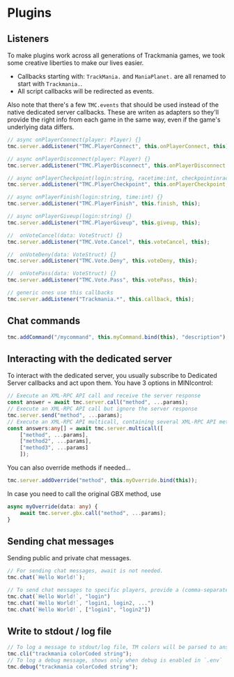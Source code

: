 # Plugins

## Listeners

To make plugins work across all generations of Trackmania games, we took some creative liberties to make our lives easier.
* Callbacks starting with: `TrackMania.` and  `ManiaPlanet.` are all renamed to start with `Trackmania.`. 
* All script callbacks will be redirected as events.

Also note that there's a few `TMC.events` that should be used instead of the native dedicated server callbacks.
These are writen as adapters so they'll provide the right info from each game in the same way,
even if the game's underlying data differs.

```ts
// async onPlayerConnect(player: Player) {}
tmc.server.addListener("TMC.PlayerConnect", this.onPlayerConnect, this)

// async onPlayerDisconnect(player: Player) {}
tmc.server.addListener("TMC.PlayerDisconnect", this.onPlayerDisconnect, this)

// async onPlayerCheckpoint(login:string, racetime:int, checkpointinrace:int) {}
tmc.server.addListener("TMC.PlayerCheckpoint", this.onPlayerCheckpoint, this);

// async onPlayerFinish(login:string, time:int) {}
tmc.server.addListener("TMC.PlayerFinish", this.finish, this);

// async onPlayerGiveup(login:string) {}
tmc.server.addListener("TMC.PlayerGiveup", this.giveup, this);

//  onVoteCancel(data: VoteStruct) {}
tmc.server.addListener("TMC.Vote.Cancel", this.voteCancel, this);

//  onVoteDeny(data: VoteStruct) {}
tmc.server.addListener("TMC.Vote.Deny", this.voteDeny, this);

//  onVotePass(data: VoteStruct) {}
tmc.server.addListener("TMC.Vote.Pass", this.votePass, this);

// generic ones use this callbacks
tmc.server.addListener("Trackmania.*", this.callback, this);
```

## Chat commands

```ts
tmc.addCommand("/mycommand", this.myCommand.bind(this), "description");
```



## Interacting with the dedicated server

To interact with the dedicated server, you usually subscribe to Dedicated Server callbacks and act upon them.
You have 3 options in MINIcontrol:

```ts
// Execute an XML-RPC API call and receive the server response
const answer = await tmc.server.call("method", ...params);
// Execute an XML-RPC API call but ignore the server response
tmc.server.send("method", ...params);
// Execute an XML-RPC API multicall, containing several XML-RPC API methods
const answers:any[] = await tmc.server.multicall([
    ["method", ...params],
    ["method2", ...params],
    ["method3", ...params]
    ]);
```

You can also override methods if needed...

```ts
tmc.server.addOverride("method", this.myOverride.bind(this));
```

In case you need to call the original GBX method, use

```ts
async myOverride(data: any) {
    await tmc.server.gbx.call("method", ...params);
}
```

## Sending chat messages 

Sending public and private chat messages.
```ts
// For sending chat messages, await is not needed.
tmc.chat(`Hello World!`);

// To send chat messages to specific players, provide a (comma-separated list or array of) login(s) as second parameter
tmc.chat(`Hello World!`, "login")
tmc.chat(`Hello World!`, "login1, login2, ...")
tmc.chat(`Hello World!`, ["login1", "login2"])
```

## Write to stdout / log file

```ts
// To log a message to stdout/log file, TM colors will be parsed to ansi sequences
tmc.cli("trackmania colorCoded string");
// To log a debug message, shows only when debug is enabled in `.env`
tmc.debug("trackmania colorCoded string");
```

